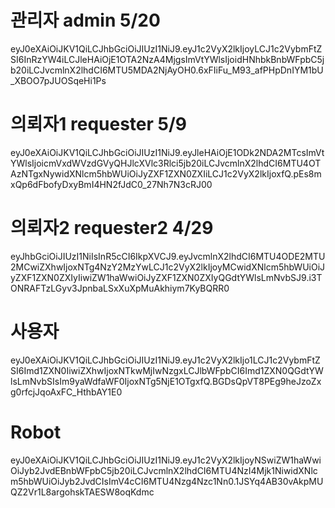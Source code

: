 
# 관리자 admin 5/20
eyJ0eXAiOiJKV1QiLCJhbGciOiJIUzI1NiJ9.eyJ1c2VyX2lkIjoyLCJ1c2VybmFtZSI6InRzYW4iLCJleHAiOjE1OTA2NzA4MjgsImVtYWlsIjoidHNhbkBnbWFpbC5jb20iLCJvcmlnX2lhdCI6MTU5MDA2NjAyOH0.6xFIiFu_M93_afPHpDnIYM1bU_XBOO7pJUOSqeHi1Ps

# 의뢰자1 requester 5/9
eyJ0eXAiOiJKV1QiLCJhbGciOiJIUzI1NiJ9.eyJleHAiOjE1ODk2NDA2MTcsImVtYWlsIjoicmVxdWVzdGVyQHJlcXVlc3Rlci5jb20iLCJvcmlnX2lhdCI6MTU4OTAzNTgxNywidXNlcm5hbWUiOiJyZXF1ZXN0ZXIiLCJ1c2VyX2lkIjoxfQ.pEs8mxQp6dFbofyDxyBmI4HN2fJdC0_27Nh7N3cRJ00


# 의뢰자2 requester2 4/29
eyJhbGciOiJIUzI1NiIsInR5cCI6IkpXVCJ9.eyJvcmlnX2lhdCI6MTU4ODE2MTU2MCwiZXhwIjoxNTg4NzY2MzYwLCJ1c2VyX2lkIjoyMCwidXNlcm5hbWUiOiJyZXF1ZXN0ZXIyIiwiZW1haWwiOiJyZXF1ZXN0ZXIyQGdtYWlsLmNvbSJ9.i3TONRAFTzLGyv3JpnbaLSxXuXpMuAkhiym7KyBQRR0


# 사용자
eyJ0eXAiOiJKV1QiLCJhbGciOiJIUzI1NiJ9.eyJ1c2VyX2lkIjo1LCJ1c2VybmFtZSI6Imd1ZXN0IiwiZXhwIjoxNTkwMjIwNzgxLCJlbWFpbCI6Imd1ZXN0QGdtYWlsLmNvbSIsIm9yaWdfaWF0IjoxNTg5NjE1OTgxfQ.BGDsQpVT8PEg9heJzoZxg0rfcjJqoAxFC_HthbAY1E0

# Robot
eyJ0eXAiOiJKV1QiLCJhbGciOiJIUzI1NiJ9.eyJ1c2VyX2lkIjoyNSwiZW1haWwiOiJyb2JvdEBnbWFpbC5jb20iLCJvcmlnX2lhdCI6MTU4NzI4Mjk1NiwidXNlcm5hbWUiOiJyb2JvdCIsImV4cCI6MTU4Nzg4Nzc1Nn0.1JSYq4AB30vAkpMUQZ2Vr1L8argohskTAESW8oqKdmc